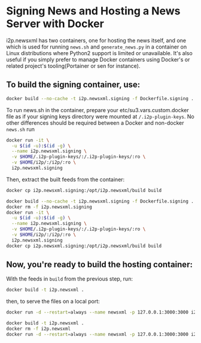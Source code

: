 Signing News and Hosting a News Server with Docker
==================================================

i2p.newsxml has two containers, one for hosting the news itself, and one which
is used for running `news.sh` and `generate_news.py` in a container on Linux
distributions where Python2 support is limited or unavailable. It's also useful
if you simply prefer to manage Docker containers using Docker's or related
project's tooling(Portainer or sen for instance).

## To build the signing container, use:

``` sh
docker build --no-cache -t i2p.newsxml.signing -f Dockerfile.signing .
```

To run news.sh in the container, prepare your etc/su3.vars.custom.docker file as
if your signing keys directory were mounted at `/.i2p-plugin-keys`. No other
differences should be required between a Docker and non-docker `news.sh` run

``` sh
docker run -it \
  -u $(id -u):$(id -g) \
  --name i2p.newsxml.signing \
  -v $HOME/.i2p-plugin-keys/:/.i2p-plugin-keys/:ro \
  -v $HOME/i2p/:/i2p/:ro \
  i2p.newsxml.signing
```

Then, extract the built feeds from the container:

``` sh
docker cp i2p.newsxml.signing:/opt/i2p.newsxml/build build
```

``` sh
docker build --no-cache -t i2p.newsxml.signing -f Dockerfile.signing .
docker rm -f i2p.newsxml.signing
docker run -it \
  -u $(id -u):$(id -g) \
  --name i2p.newsxml.signing \
  -v $HOME/.i2p-plugin-keys/:/.i2p-plugin-keys/:ro \
  -v $HOME/i2p/:/i2p/:ro \
  i2p.newsxml.signing
docker cp i2p.newsxml.signing:/opt/i2p.newsxml/build build
```


## Now, you're ready to build the hosting container:

With the feeds in `build` from the previous step, run:

``` sh
docker build -t i2p.newsxml .
```

then, to serve the files on a local port:

``` sh
docker run -d --restart=always --name newsxml -p 127.0.0.1:3000:3000 i2p.newsxml
```

``` sh
docker build -t i2p.newsxml .
docker rm -f i2p.newsxml
docker run -d --restart=always --name newsxml -p 127.0.0.1:3000:3000 i2p.newsxml
```